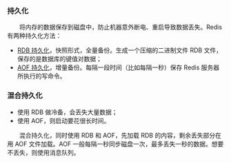 ### 持久化
　　将内存的数据保存到磁盘中，防止机器意外断电、重启导致数据丢失。Redis 有两种持久化方法：

- [RDB 持久化](https://github.com/martin-1992/redis_notebook/blob/master/Redis%20%E6%8C%81%E4%B9%85%E5%8C%96%E6%9C%BA%E5%88%B6/RDB%20%E6%8C%81%E4%B9%85%E5%8C%96.md)，快照形式，全量备份。生成一个压缩的二进制文件 RDB 文件，保存的是数据库的键值对数据；
- [AOF 持久化](https://github.com/martin-1992/redis_notebook/blob/master/Redis%20%E6%8C%81%E4%B9%85%E5%8C%96%E6%9C%BA%E5%88%B6/AOF%20%E6%8C%81%E4%B9%85%E5%8C%96.md)，增量备份。每隔一段时间（比如每隔一秒）保存 Redis 服务器所执行的写命令。

### 混合持久化

- 使用 RDB 做冷备，会丢失大量数据；
- 使用 AOF，则启动要花很长时间。

　　混合持久化，同时使用 RDB 和 AOF，先加载 RDB 的内容，剩余丢失部分在用 AOF 文件加载。AOF 一般每隔一秒同步磁盘一次，最多丢失一秒的数据。想要不丢失，则使用消息队列。
